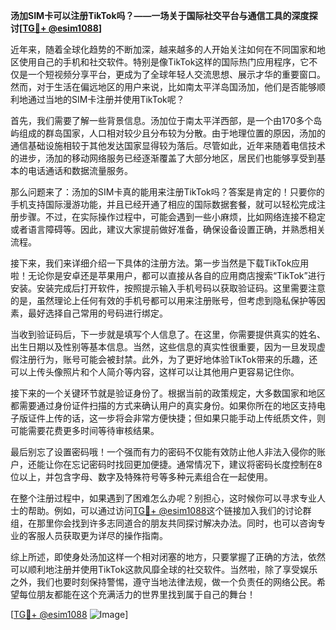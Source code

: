 **汤加SIM卡可以注册TikTok吗？——一场关于国际社交平台与通信工具的深度探讨[[TG💪+ @esim1088](https://t.me/s/esim1088)]**

近年来，随着全球化趋势的不断加深，越来越多的人开始关注如何在不同国家和地区使用自己的手机和社交软件。特别是像TikTok这样的国际热门应用程序，它不仅是一个短视频分享平台，更成为了全球年轻人交流思想、展示才华的重要窗口。然而，对于生活在偏远地区的用户来说，比如南太平洋岛国汤加，他们是否能够顺利地通过当地的SIM卡注册并使用TikTok呢？

首先，我们需要了解一些背景信息。汤加位于南太平洋西部，是一个由170多个岛屿组成的群岛国家，人口相对较少且分布较为分散。由于地理位置的原因，汤加的通信基础设施相较于其他发达国家显得较为落后。尽管如此，近年来随着电信技术的进步，汤加的移动网络服务已经逐渐覆盖了大部分地区，居民们也能够享受到基本的电话通话和数据流量服务。

那么问题来了：汤加的SIM卡真的能用来注册TikTok吗？答案是肯定的！只要你的手机支持国际漫游功能，并且已经开通了相应的国际数据套餐，就可以轻松完成注册步骤。不过，在实际操作过程中，可能会遇到一些小麻烦，比如网络连接不稳定或者语言障碍等。因此，建议大家提前做好准备，确保设备设置正确，并熟悉相关流程。

接下来，我们来详细介绍一下具体的注册方法。第一步当然是下载TikTok应用啦！无论你是安卓还是苹果用户，都可以直接从各自的应用商店搜索“TikTok”进行安装。安装完成后打开软件，按照提示输入手机号码以获取验证码。这里需要注意的是，虽然理论上任何有效的手机号都可以用来注册账号，但考虑到隐私保护等因素，最好选择自己常用的号码进行绑定。

当收到验证码后，下一步就是填写个人信息了。在这里，你需要提供真实的姓名、出生日期以及性别等基本信息。当然，这些信息的真实性很重要，因为一旦发现虚假注册行为，账号可能会被封禁。此外，为了更好地体验TikTok带来的乐趣，还可以上传头像照片和个人简介等内容，这样可以让其他用户更容易记住你。

接下来的一个关键环节就是验证身份了。根据当前的政策规定，大多数国家和地区都需要通过身份证件扫描的方式来确认用户的真实身份。如果你所在的地区支持电子版证件上传的话，这一步将会非常方便快捷；但如果只能手动上传纸质文件，则可能需要花费更多时间等待审核结果。

最后别忘了设置密码哦！一个强而有力的密码不仅能有效防止他人非法入侵你的账户，还能让你在忘记密码时找回更加便捷。通常情况下，建议将密码长度控制在8位以上，并包含字母、数字及特殊符号等多种元素组合在一起使用。

在整个注册过程中，如果遇到了困难怎么办呢？别担心，这时候你可以寻求专业人士的帮助。例如，可以通过访问[TG💪+ @esim1088](https://t.me/s/esim1088)这个链接加入我们的讨论群组，在那里你会找到许多志同道合的朋友共同探讨解决办法。同时，也可以咨询专业的客服人员获取更为详尽的操作指南。

综上所述，即使身处汤加这样一个相对闭塞的地方，只要掌握了正确的方法，依然可以顺利地注册并使用TikTok这款风靡全球的社交软件。当然啦，除了享受娱乐之外，我们也要时刻保持警惕，遵守当地法律法规，做一个负责任的网络公民。希望每位朋友都能在这个充满活力的世界里找到属于自己的舞台！

[[TG💪+ @esim1088](https://t.me/s/esim1088) ![Image](https://i.postimg.cc/4NQfJmqS/Snipaste-2025-05-13-00-14-12.png)]